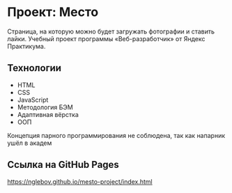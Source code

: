 # Проект: Место

Страница, на которую можно будет загружать фотографии и ставить лайки.
Учебный проект программы «Веб-разработчик» от Яндекс Практикума.

## Технологии
* HTML
* CSS
* JavaScript
* Методология БЭМ
* Адаптивная вёрстка
* ООП

Концепция парного программирования не соблюдена, так как напарник ушёл в академ

## Ссылка на GitHub Pages
https://nglebov.github.io/mesto-project/index.html
